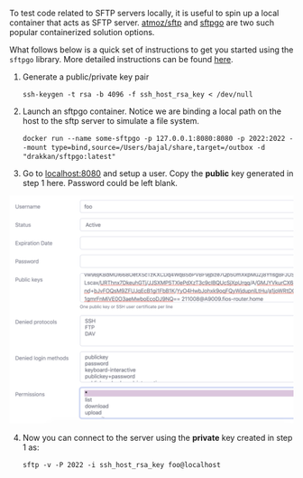 
To test code related to SFTP servers locally, it is useful to spin up a local container that acts as SFTP server. [atmoz/sftp](https://github.com/atmoz/sftp) and [sftpgo](https://github.com/drakkan/sftpgo) are two such popular containerized solution options.


What follows below is a quick set of instructions to get you started using the `sftpgo` library. More detailed instructions can be found [here](https://github.com/drakkan/sftpgo/blob/main/docker/README.md). 


1. Generate a public/private key pair

   ```
   ssh-keygen -t rsa -b 4096 -f ssh_host_rsa_key < /dev/null
   ```

2. Launch an sftpgo container. Notice we are binding a local path on the host to the sftp server to simulate a file system.

   ```
   docker run --name some-sftpgo -p 127.0.0.1:8080:8080 -p 2022:2022 --mount type=bind,source=/Users/bajal/share,target=/outbox -d "drakkan/sftpgo:latest"
   ```

   

3. Go to [localhost:8080](http://localhost:8080/,) and setup a user.
   Copy the **public** key generated in step 1 here. Password could be left blank. 

   

![image-20210503153519217](./images/image-20210503153519217.png)

4. Now you can connect to the server using the **private** key created in step 1 as: 

   ```
   sftp -v -P 2022 -i ssh_host_rsa_key foo@localhost
   ```

   

